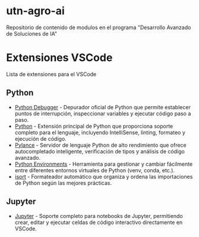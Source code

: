 # utn-agro-ai
Repositorio de contenido de modulos en el programa "Desarrollo Avanzado de Soluciones de IA"

# Extensiones VSCode

Lista de extensiones para el VSCode

## Python

- [Python Debugger](https://marketplace.visualstudio.com/items?itemName=ms-python.debugpy) - Depurador oficial de Python que permite establecer puntos de interrupción, inspeccionar variables y ejecutar código paso a paso.
- [Python](https://marketplace.visualstudio.com/items?itemName=ms-python.python) - Extensión principal de Python que proporciona soporte completo para el lenguaje, incluyendo IntelliSense, linting, formateo y ejecución de código.
- [Pylance](https://marketplace.visualstudio.com/items?itemName=ms-python.vscode-pylance) - Servidor de lenguaje Python de alto rendimiento que ofrece autocompletado inteligente, verificación de tipos y análisis de código avanzado.
- [Python Environments](https://marketplace.visualstudio.com/items?itemName=ms-python.vscode-python-envs) - Herramienta para gestionar y cambiar fácilmente entre diferentes entornos virtuales de Python (venv, conda, etc.).
- [isort](https://marketplace.visualstudio.com/items?itemName=ms-python.isort) - Formateador automático que organiza y ordena las importaciones de Python según las mejores prácticas.

## Jupyter

- [Jupyter](https://marketplace.visualstudio.com/items?itemName=ms-toolsai.jupyter) - Soporte completo para notebooks de Jupyter, permitiendo crear, editar y ejecutar celdas de código interactivo directamente en VSCode.
